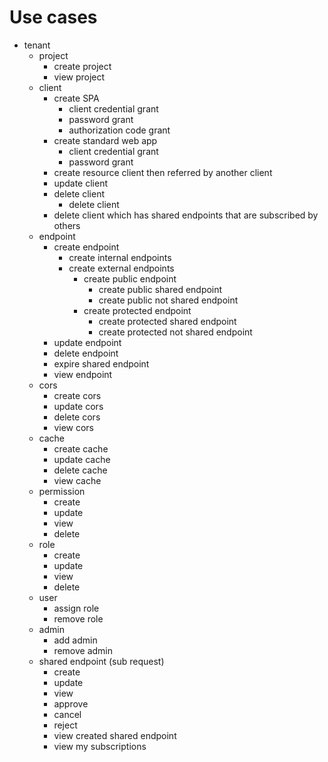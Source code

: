 # Use cases
- tenant
    - project
        - create project
        - view project
    - client
        - create SPA
            - client credential grant
            - password grant
            - authorization code grant
        - create standard web app
            - client credential grant
            - password grant
        - create resource client then referred by another client
        - update client
        - delete client
            - delete client
        - delete client which has shared endpoints that are subscribed by others
    - endpoint
        - create endpoint
            - create internal endpoints
            - create external endpoints
                - create public endpoint
                    - create public shared endpoint
                    - create public not shared endpoint
                - create protected endpoint
                    - create protected shared endpoint
                    - create protected not shared endpoint
        - update endpoint
        - delete endpoint
        - expire shared endpoint
        - view endpoint
    - cors
        - create cors
        - update cors
        - delete cors
        - view cors
    - cache
        - create cache
        - update cache
        - delete cache
        - view cache
    - permission
        - create
        - update
        - view
        - delete
    - role
        - create
        - update
        - view
        - delete
    - user
        - assign role
        - remove role
    - admin
        - add admin
        - remove admin
    - shared endpoint (sub request)
        - create
        - update
        - view
        - approve
        - cancel
        - reject
        - view created shared endpoint
        - view my subscriptions
